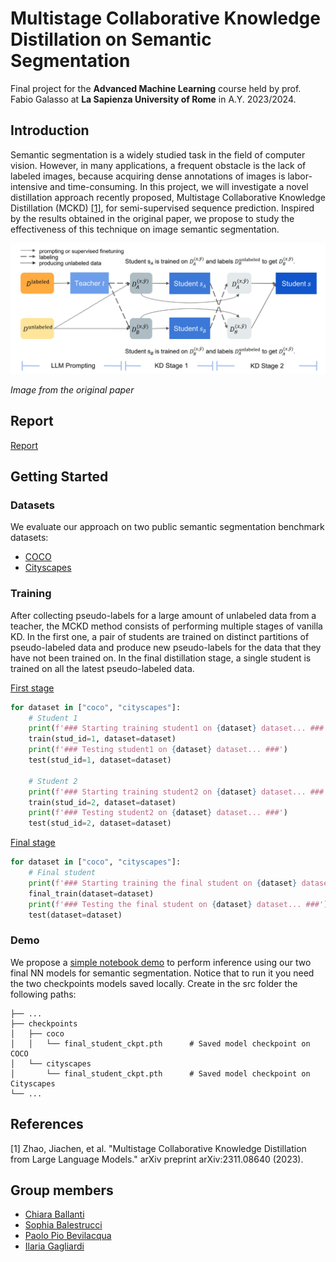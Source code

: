 # Multistage Collaborative Knowledge Distillation on Semantic Segmentation

Final project for the **Advanced Machine Learning** course held by prof. Fabio Galasso at **La Sapienza University of Rome** in A.Y. 2023/2024.

## Introduction

Semantic segmentation is a widely studied task in the field of computer vision. However, in many applications, a frequent obstacle is the lack of labeled images, because acquiring dense annotations of images is labor-intensive and time-consuming. In this project, we will investigate a novel distillation approach recently proposed, Multistage Collaborative Knowledge Distillation (MCKD) [[1]](https://arxiv.org/abs/2311.08640), for semi-supervised sequence prediction. Inspired by the results obtained in the original paper, we propose to study the effectiveness of this technique on image semantic segmentation.

![](images/mckd-paper-arch.jpg)

<i>Image from the original paper</i>

## Report
[Report](MCKD_on_semantic_segmentation.pdf)

## Getting Started

### Datasets
We evaluate our approach on two public semantic segmentation benchmark datasets:
- [COCO](https://cocodataset.org/#home)
- [Cityscapes](https://www.cityscapes-dataset.com/)

### Training

After collecting pseudo-labels for a large amount of unlabeled data from a teacher, the MCKD method consists of performing multiple stages of vanilla KD. In the first one, a pair of students are trained on distinct partitions of pseudo-labeled data and produce new pseudo-labels for the data that they have not been trained on. In the final distillation stage, a single student is trained on all the latest pseudo-labeled data.

[First stage](training/first_stage.py)

```python
for dataset in ["coco", "cityscapes"]:
    # Student 1
    print(f'### Starting training student1 on {dataset} dataset... ###')
    train(stud_id=1, dataset=dataset)
    print(f'### Testing student1 on {dataset} dataset... ###')
    test(stud_id=1, dataset=dataset)

    # Student 2
    print(f'### Starting training student2 on {dataset} dataset... ###')
    train(stud_id=2, dataset=dataset)
    print(f'### Testing student2 on {dataset} dataset... ###')
    test(stud_id=2, dataset=dataset)
```

[Final stage](training/final_stage.py)

```python
for dataset in ["coco", "cityscapes"]:
    # Final student
    print(f'### Starting training the final student on {dataset} dataset... ###')
    final_train(dataset=dataset)
    print(f'### Testing the final student on {dataset} dataset... ###')
    test(dataset=dataset)
```

### Demo

We propose a [simple notebook demo](demo/demo.ipynb) to perform inference using our two final NN models for semantic segmentation.
Notice that to run it you need the two checkpoints models saved locally. Create in the src folder the following
paths:

    ├── ... 
    ├── checkpoints                    
    │   ├── coco                
    │   │   └── final_student_ckpt.pth      # Saved model checkpoint on COCO
    │   └── cityscapes          
    │       └── final_student_ckpt.pth      # Saved model checkpoint on Cityscapes
    └── ...


## References

<a id="1">[1]</a> 
Zhao, Jiachen, et al. "Multistage Collaborative Knowledge Distillation from Large Language Models." arXiv preprint arXiv:2311.08640 (2023).

## Group members

- [Chiara Ballanti](https://github.com/Ballants)
- [Sophia Balestrucci](https://github.com/sophiaBalestrucci)
- [Paolo Pio Bevilacqua](https://github.com/ppbevilacqua)
- [Ilaria Gagliardi](https://github.com/ilaria-gagliardi)
